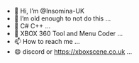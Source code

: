 - 👋 Hi, I’m @Insomina-UK
- 👀 I’m old enough to not do this ...
- 🌱 C# C++ ...
- 💞️ XBOX 360 Tool and Menu Coder ...
- 📫 How to reach me ...
- 😄 discord or https://xboxscene.co.uk ...
